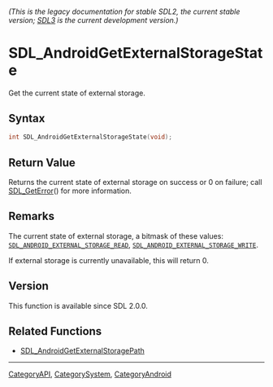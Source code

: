 ###### (This is the legacy documentation for stable SDL2, the current stable version; [SDL3](https://wiki.libsdl.org/SDL3/) is the current development version.)
# SDL_AndroidGetExternalStorageState

Get the current state of external storage.

## Syntax

```c
int SDL_AndroidGetExternalStorageState(void);

```

## Return Value

Returns the current state of external storage on success or 0 on failure;
call [SDL_GetError](SDL_GetError)() for more information.

## Remarks

The current state of external storage, a bitmask of these values:
[`SDL_ANDROID_EXTERNAL_STORAGE_READ`](SDL_ANDROID_EXTERNAL_STORAGE_READ),
[`SDL_ANDROID_EXTERNAL_STORAGE_WRITE`](SDL_ANDROID_EXTERNAL_STORAGE_WRITE).

If external storage is currently unavailable, this will return 0.

## Version

This function is available since SDL 2.0.0.

## Related Functions

* [SDL_AndroidGetExternalStoragePath](SDL_AndroidGetExternalStoragePath)

----
[CategoryAPI](CategoryAPI), [CategorySystem](CategorySystem), [CategoryAndroid](CategoryAndroid)


